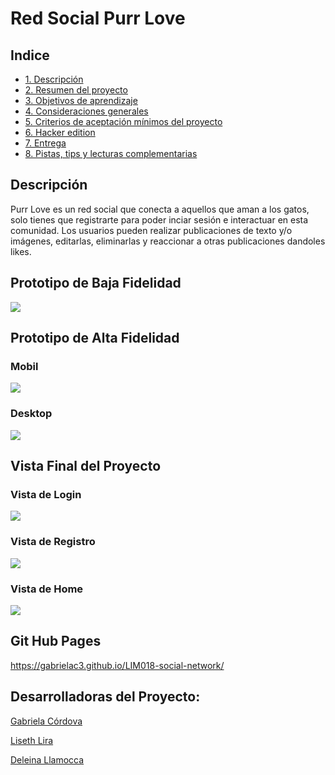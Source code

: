 # Red Social Purr Love
## Indice
* [1. Descripción](#1-descripcion)
* [2. Resumen del proyecto](#2-resumen-del-proyecto)
* [3. Objetivos de aprendizaje](#3-objetivos-de-aprendizaje)
* [4. Consideraciones generales](#4-consideraciones-generales)
* [5. Criterios de aceptación mínimos del proyecto](#5-criterios-de-aceptación-mínimos-del-proyecto)
* [6. Hacker edition](#6-hacker-edition)
* [7. Entrega](#7-entrega)
* [8. Pistas, tips y lecturas complementarias](#8-pistas-tips-y-lecturas-complementarias)


## Descripción
Purr Love es un red social que conecta a aquellos que aman a los gatos, solo tienes que registrarte para poder inciar sesión e interactuar en esta comunidad.
Los usuarios pueden realizar publicaciones de texto y/o imágenes, editarlas, eliminarlas y reaccionar a otras publicaciones dandoles likes.

## Prototipo de Baja Fidelidad
![](https://github.com/GabrielaC3/LIM018-social-network/blob/main/src/image/Prototipo%20de%20Baja%20Fidelidad.PNG)

## Prototipo de Alta Fidelidad
### Mobil
![](https://github.com/GabrielaC3/LIM018-social-network/blob/main/src/image/Prototipo%20de%20Alta%20Fidelidad%20Mobil.PNG)
### Desktop
![](https://github.com/GabrielaC3/LIM018-social-network/blob/main/src/image/Prototipo%20de%20Alta%20Fidelidad%20Desktop.PNG)

## Vista Final del Proyecto
### Vista de Login
![](https://github.com/GabrielaC3/LIM018-social-network/blob/main/src/image/Vista%20de%20Login.PNG)
### Vista de Registro
![](https://github.com/GabrielaC3/LIM018-social-network/blob/main/src/image/Vista%20de%20Registro.PNG)
### Vista de Home
![](https://github.com/GabrielaC3/LIM018-social-network/blob/main/src/image/Vista%20de%20Home.PNG)

## Git Hub Pages
https://gabrielac3.github.io/LIM018-social-network/


## Desarrolladoras del Proyecto:
[Gabriela Córdova](https://github.com/GabrielaC3)

[Liseth Lira](https://github.com/LisethLira)

[Deleina Llamocca ](https://github.com/Deleina)

